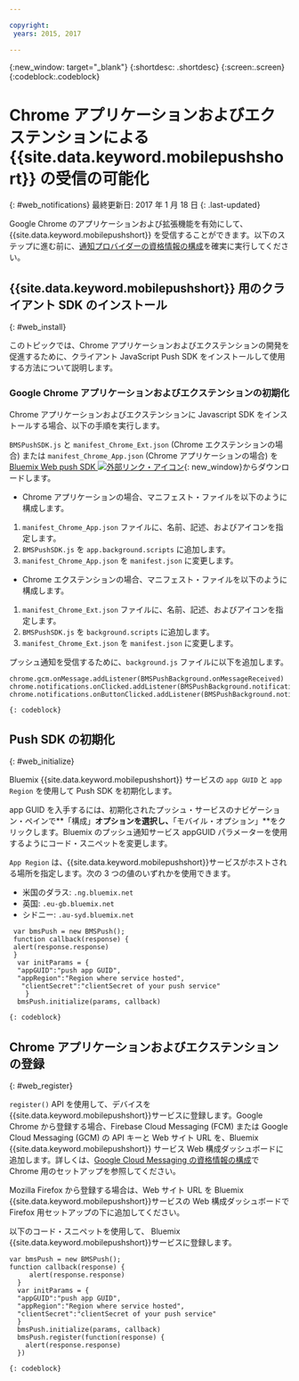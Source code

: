 ```yaml
---

copyright:
 years: 2015, 2017

---
```


{:new_window: target="_blank"}
{:shortdesc: .shortdesc}
{:screen:.screen}
{:codeblock:.codeblock}

# Chrome アプリケーションおよびエクステンションによる {{site.data.keyword.mobilepushshort}} の受信の可能化
{: #web_notifications}
最終更新日: 2017 年 1 月 18 日
{: .last-updated}

Google Chrome のアプリケーションおよび拡張機能を有効にして、{{site.data.keyword.mobilepushshort}} を受信することができます。以下のステップに進む前に、[通知プロバイダーの資格情報の構成](t__main_push_config_provider.html)を確実に実行してください。

## {{site.data.keyword.mobilepushshort}} 用のクライアント SDK のインストール
{: #web_install}

このトピックでは、Chrome アプリケーションおよびエクステンションの開発を促進するために、クライアント JavaScript Push SDK をインストールして使用する方法について説明します。

### Google Chrome アプリケーションおよびエクステンションの初期化

Chrome アプリケーションおよびエクステンションに Javascript SDK をインストールする場合、以下の手順を実行します。

`BMSPushSDK.js` と `manifest_Chrome_Ext.json` (Chrome エクステンションの場合) または `manifest_Chrome_App.json` (Chrome アプリケーションの場合) を [Bluemix Web push SDK ![外部リンク・アイコン](../../icons/launch-glyph.svg "外部リンク・アイコン")](https://codeload.github.com/ibm-bluemix-mobile-services/bms-clientsdk-javascript-webpush/zip/master){: new_window}からダウンロードします。



- Chrome アプリケーションの場合、マニフェスト・ファイルを以下のように構成します。
 1. `manifest_Chrome_App.json` ファイルに、名前、記述、およびアイコンを指定します。
 2. `BMSPushSDK.js` を `app.background.scripts` に追加します。
 3. `manifest_Chrome_App.json` を `manifest.json` に変更します。

- Chrome エクステンションの場合、マニフェスト・ファイルを以下のように構成します。
 1. `manifest_Chrome_Ext.json` ファイルに、名前、記述、およびアイコンを指定します。
 2. `BMSPushSDK.js` を `background.scripts` に追加します。
 3. `manifest_Chrome_Ext.json` を `manifest.json` に変更します。

プッシュ通知を受信するために、`background.js` ファイルに以下を追加します。 
```
chrome.gcm.onMessage.addListener(BMSPushBackground.onMessageReceived)
chrome.notifications.onClicked.addListener(BMSPushBackground.notification_onClicked);
chrome.notifications.onButtonClicked.addListener(BMSPushBackground.notifiation_buttonClicked);
```
	{: codeblock}



## Push SDK の初期化 
{: #web_initialize}

Bluemix {{site.data.keyword.mobilepushshort}} サービスの `app GUID` と `app Region` を使用して Push SDK を初期化します。  

app GUID を入手するには、初期化されたプッシュ・サービスのナビゲーション・ペインで**「構成」**オプションを選択し、**「モバイル・オプション」**をクリックします。Bluemix のプッシュ通知サービス appGUID パラメーターを使用するようにコード・スニペットを変更します。

`App Region` は、{{site.data.keyword.mobilepushshort}}サービスがホストされる場所を指定します。次の 3 つの値のいずれかを使用できます。

 - 米国のダラス:	 `.ng.bluemix.net`
 - 英国:      			 `.eu-gb.bluemix.net`
 - シドニー:   		 `.au-syd.bluemix.net`

```
 var bmsPush = new BMSPush();
 function callback(response) {
 alert(response.response)
 }
  var initParams = {
  "appGUID":"push app GUID",
  "appRegion":"Region where service hosted",
   "clientSecret":"clientSecret of your push service"
    }
  bmsPush.initialize(params, callback)
```
	{: codeblock}

## Chrome アプリケーションおよびエクステンションの登録
{: #web_register}

`register()` API を使用して、デバイスを{{site.data.keyword.mobilepushshort}}サービスに登録します。Google Chrome から登録する場合、Firebase Cloud Messaging (FCM) または Google Cloud Messaging (GCM) の API キーと Web サイト URL を、Bluemix {{site.data.keyword.mobilepushshort}} サービス Web 構成ダッシュボードに追加します。詳しくは、[Google Cloud Messaging の資格情報の構成](t_push_provider_android.html)で Chrome 用のセットアップを参照してください。

Mozilla Firefox から登録する場合は、Web サイト URL を Bluemix {{site.data.keyword.mobilepushshort}}サービスの Web 構成ダッシュボードで Firefox 用セットアップの下に追加してください。

以下のコード・スニペットを使用して、 Bluemix {{site.data.keyword.mobilepushshort}}サービスに登録します。
```
var bmsPush = new BMSPush();
function callback(response) {
     alert(response.response)
  }
  var initParams = {
  "appGUID":"push app GUID",
  "appRegion":"Region where service hosted",
  "clientSecret":"clientSecret of your push service"
  }
  bmsPush.initialize(params, callback)
  bmsPush.register(function(response) {
    alert(response.response)
  })
```
    {: codeblock}




